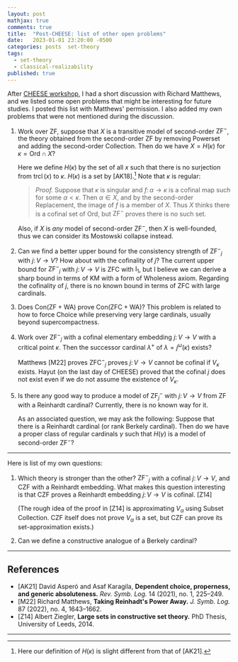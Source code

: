 ```yaml
---
layout: post
mathjax: true
comments: true
title:  "Post-CHEESE: list of other open problems"
date:   2023-01-01 23:20:00 -0500
categories: posts  set-theory
tags: 
  - set-theory
  - classical-realizability
published: true
---
```


After [CHEESE workshop](http://karagila.org/cheese/), I had a short discussion with Richard Matthews, and we listed some open problems that might be interesting for future studies. I posted this list with Matthews' permission. I also added my own problems that were not mentioned during the discussion.

1. Work over $\mathsf{ZF}$, suppose that $X$ is a transitive model of second-order $\mathsf{ZF}^-$, the theory obtained from the second-order $\mathsf{ZF}$ by removing Powerset and adding the second-order Collection. Then do we have $X=H(\kappa)$ for $\kappa=\mathrm{Ord}\cap X$?
   
   Here we define $H(\kappa)$ by the set of all $x$ such that there is no surjection from $\operatorname{trcl}(x)$ to $\kappa$. $H(\kappa)$ is a set by [AK18].[^1] Note that $\kappa$ is regular:
  
   > *Proof.* Suppose that $\kappa$ is singular and $f\colon \alpha\to\kappa$ is a cofinal map such for some $\alpha<\kappa$. Then $\alpha\in X$, and by the second-order Replacement, the image of $f$ is a member of $X$. Thus $X$ thinks there is a cofinal set of $\mathrm{Ord}$, but $\mathsf{ZF^-}$ proves there is no such set. 
   
   Also, if $X$ is *any* model of second-order $\mathsf{ZF}^-$, then $X$ is well-founded, thus we can consider its Mostowski collapse instead.

1. Can we find a better upper bound for the consistency strength of $\mathsf{ZF^-}_j$ with $j\colon V\to V$? How about with the cofinality of $j$? The current upper bound for $\mathsf{ZF^-}_j$ with $j\colon V\to V$ is $\mathsf{ZFC}$ with $\mathrm{I}_1$, but I believe we can derive a sharp bound in terms of $\mathsf{KM}$ with a form of Wholeness axiom. Regarding the cofinality of $j$, there is no known bound in terms of $\mathsf{ZFC}$ with large cardinals. 

1. Does $\mathsf{Con(ZF+WA)}$ prove $\mathsf{Con(ZFC+WA)}$?
  This problem is related to how to force Choice while preserving very large cardinals, usually beyond supercompactness.

1. Work over $\mathsf{ZF^-}_j$ with a cofinal elementary embedding $j\colon V\to V$ with a critical point $\kappa$. Then the successor cardinal $\lambda^+$ of $\lambda=j^\omega(\kappa)$ exists?
   
   Matthews [M22] proves $\mathsf{ZFC^-}_j$ proves $j\colon V\to V$ cannot be cofinal if $V_\kappa$ exists. Hayut (on the last day of CHEESE) proved that the cofinal $j$ does not exist even if we do not assume the existence of $V_\kappa$.

1. Is there any good way to produce a model of $\mathsf{ZF}^-_j$ with $j\colon V\to V$ from $\mathsf{ZF}$ with a Reinhardt cardinal? Currently, there is no known way for it.
   
   As an associated question, we may ask the following: Suppose that there is a Reinhardt cardinal (or rank Berkely cardinal). Then do we have a proper class of regular cardinals $\gamma$ such that $H(\gamma)$ is a model of second-order $\mathsf{ZF^-}$?

----

Here is list of my own questions:

1. Which theory is stronger than the other? $\mathsf{ZF^-}_j$ with a cofinal $j\colon V\to V$, and $\mathsf{CZF}$ with a Reinhardt embedding. What makes this question interesting is that $\mathsf{CZF}$ proves a Reinhardt embedding $j\colon V\to V$ is cofinal. [Z14]
   
   (The rough idea of the proof in [Z14] is approximating $V_\alpha$ using Subset Collection. $\mathsf{CZF}$ itself does not prove $V_\alpha$ is a set, but $\mathsf{CZF}$ can prove its set-approximation exists.)

1. Can we define a constructive analogue of a Berkely cardinal?

----

## References

* [AK21]  David Asperó and Asaf Karagila, **Dependent choice, properness, and generic absoluteness.** *Rev. Symb. Log.* 14 (2021), no. 1, 225–249.
* [M22] Richard Matthews, **Taking Reinhadt's Power Away.** *J. Symb. Log.* 87 (2022), no. 4, 1643–1662.
* [Z14] Albert Ziegler, **Large sets in constructive set theory.** PhD Thesis, University of Leeds, 2014.

----

[^1]: Here our definition of $H(\kappa)$ is slight different from that of [AK21].